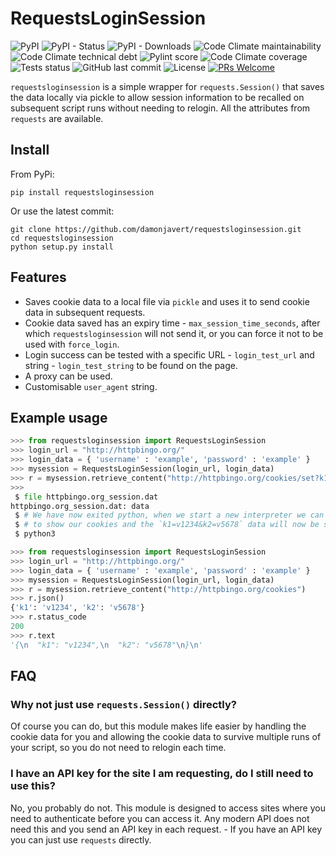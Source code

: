 # RequestsLoginSession

![PyPI](https://img.shields.io/pypi/v/requestsloginsession) ![PyPI - Status](https://img.shields.io/pypi/status/requestsloginsession) ![PyPI - Downloads](https://img.shields.io/pypi/dm/requestsloginsession) ![Code Climate maintainability](https://img.shields.io/codeclimate/maintainability/damonjavert/requestsloginsession) ![Code Climate technical debt](https://img.shields.io/codeclimate/tech-debt/damonjavert/requestsloginsession) ![Pylint score](https://img.shields.io/badge/pylint-10-success) ![Code Climate coverage](https://img.shields.io/codeclimate/coverage/damonjavert/requestsloginsession) ![Tests status](https://github.com/damonjavert/requestsloginsession/actions/workflows/tests.yml/badge.svg) ![GitHub last commit](https://img.shields.io/github/last-commit/damonjavert/requestsloginsession) ![License](https://img.shields.io/github/license/damonjavert/requestsloginsession) [![PRs Welcome](https://img.shields.io/badge/PRs-welcome-brightgreen.svg?style=flat-square)](http://makeapullrequest.com)

`requestsloginsession` is a simple wrapper for `requests.Session()` that saves the data locally via pickle to allow session information to be recalled on subsequent script runs without needing to relogin. All the attributes from `requests` are available.

## Install

From PyPi:
```
pip install requestsloginsession
```
Or use the latest commit:
```
git clone https://github.com/damonjavert/requestsloginsession.git
cd requestsloginsession
python setup.py install
```

## Features

* Saves cookie data to a local file via `pickle` and uses it to send cookie data in subsequent requests.
* Cookie data saved has an expiry time - `max_session_time_seconds`, after which `requestsloginsession` will not send it, or you can force it not to be used with `force_login`.
* Login success can be tested with a specific URL - `login_test_url` and string - `login_test_string` to be found on the page.
* A proxy can be used.
* Customisable `user_agent` string.

## Example usage

```python
>>> from requestsloginsession import RequestsLoginSession
>>> login_url = "http://httpbingo.org/"
>>> login_data = { 'username' : 'example', 'password' : 'example' }
>>> mysession = RequestsLoginSession(login_url, login_data)
>>> r = mysession.retrieve_content("http://httpbingo.org/cookies/set?k1=v1234&k2=v5678")
>>>
 $ file httpbingo.org_session.dat
httpbingo.org_session.dat: data
 $ # We have now exited python, when we start a new interpreter we can request httpbingo
 $ # to show our cookies and the `k1=v1234&k2=v5678` data will now be shown:
 $ python3

>>> from requestsloginsession import RequestsLoginSession
>>> login_url = "http://httpbingo.org/"
>>> login_data = { 'username' : 'example', 'password' : 'example' }
>>> mysession = RequestsLoginSession(login_url, login_data)
>>> r = mysession.retrieve_content("http://httpbingo.org/cookies")
>>> r.json()
{'k1': 'v1234', 'k2': 'v5678'}
>>> r.status_code
200
>>> r.text
'{\n  "k1": "v1234",\n  "k2": "v5678"\n}\n'
```

## FAQ

### Why not just use `requests.Session()` directly?
Of course you can do, but this module makes life easier by handling the cookie data for you and allowing the cookie data to survive multiple runs of your script, so you do not need to relogin each time.

### I have an API key for the site I am requesting, do I still need to use this?
No, you probably do not. This module is designed to access sites where you need to authenticate before you can access it. Any modern API does not need this and you send an API key in each request. - If you have an API key you can just use `requests` directly.


